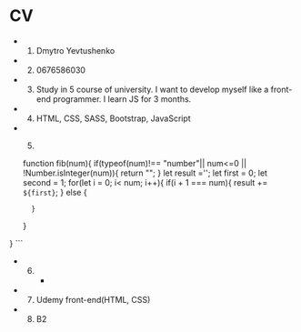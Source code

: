 # CV
* 1. Dmytro Yevtushenko
* 2. 0676586030
* 3. Study in 5 course of university. I want to develop myself like a front-end programmer. I learn JS for 3 months.
* 4. HTML, CSS, SASS, Bootstrap, JavaScript
* 5. ```JavaScript
    function fib(num){
    if(typeof(num)!== "number"|| num<=0 || !Number.isInteger(num)){
        return "";
    }
    let result ='';
    let first = 0;
    let second = 1;
    for(let i = 0; i< num; i++){
        if(i + 1 === num){
            result += `${first}`;
        } else {
            
        }
    }
    
}
    ```
* 6. -
* 7. Udemy front-end(HTML, CSS)
* 8. B2